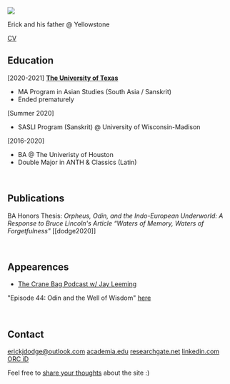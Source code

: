![](publish/239875.jpg)

Erick and his father @ Yellowstone

[CV](a/CV-dodge.pdf)


## Education
[2020-2021] **[The University of Texas](ut.md)**
- MA Program in Asian Studies (South Asia / Sanskrit)
- Ended prematurely

[Summer 2020] 
- SASLI Program (Sanskrit) @ University of Wisconsin-Madison

[2016-2020]
- BA @ The Univeristy of Houston
- Double Major in ANTH & Classics (Latin)

<br>

## Publications
BA Honors Thesis: *Orpheus, Odin, and the Indo-European Underworld: A Response to Bruce Lincoln's Article “Waters of Memory, Waters of Forgetfulness"* [[dodge2020]]

<br>

## Appearences
- [The Crane Bag Podcast w/ Jay Leeming](podcast-leeming.md)

"Episode 44: Odin and the Well of Wisdom" [here](http://www.jayleeming.com/podcast.html)

<br>

## Contact
erickjdodge@outlook.com
[academia.edu](https://utexas.academia.edu/erickjdodge)
[researchgate.net](https://www.researchgate.net/profile/Erick-Dodge2)
[linkedin.com](https://www.linkedin.com/in/erick-james-dodge/)
[ORC iD](https://orcid.org/0000-0002-2277-4045)

Feel free to [share your thoughts](review.md) about the site :)